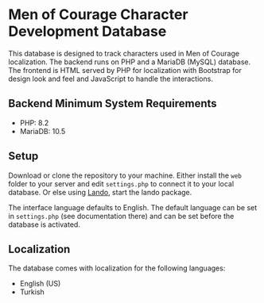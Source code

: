 # Men of Courage Character Development Database

This database is designed to track characters used in Men of Courage localization. The backend runs on PHP and a MariaDB (MySQL) database. The frontend is HTML served by PHP for localization with Bootstrap for design look and feel and JavaScript to handle the interactions.

## Backend Minimum System Requirements

* PHP: 8.2
* MariaDB: 10.5


## Setup
Download or clone the repository to your machine. Either install the `web` folder to your server and edit `settings.php` to connect it to your local database. Or else using [Lando](https://devwithlando.io), start the lando package.

The interface language defaults to English. The default language can be set in `settings.php` (see documentation there) and can be set before the database is activated.

## Localization
The database comes with localization for the following languages:

* English (US)
* Turkish


